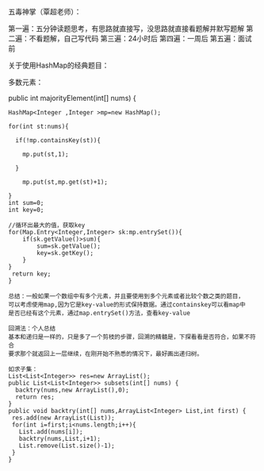 五毒神掌（覃超老师）：

第一遍：五分钟读题思考，有思路就直接写，没思路就直接看题解并默写题解
第二遍：不看题解，自己写代码
第三遍：24小时后
第四遍：一周后
第五遍：面试前

关于使用HashMap的经典题目：

多数元素：

 public int majorityElement(int[] nums) {
 
    HashMap<Integer ,Integer >mp=new HashMap();
    
    for(int st:nums){
    
      if(!mp.containsKey(st)){
      
        mp.put(st,1);
        
      }
      
        mp.put(st,mp.get(st)+1);
        
    }
    int sum=0;
    int key=0;
    
    //循环出最大的值，获取key
    for(Map.Entry<Integer,Integer> sk:mp.entrySet()){
        if(sk.getValue()>sum){
            sum=sk.getValue();
            key=sk.getKey();
        }
    }
     return key;
    }
    
    总结：一般如果一个数组中有多个元素，并且要使用到多个元素或者比较个数之类的题目，
    可以考虑使用map,因为它是key-value的形式保持数据。通过containskey可以看map中
    是否已经有这个元素，通过map.entrySet()方法，查看key-value
   
    回溯法：个人总结
    基本和递归是一样的，只是多了一个剪枝的步骤，回溯的精髓是，下探看看是否符合，如果不符合
    要求那个就返回上一层继续，在刚开始不熟悉的情况下，最好画出递归树。
    
    如求子集：
    List<List<Integer>> res=new ArrayList();
    public List<List<Integer>> subsets(int[] nums) {
      backtry(nums,new ArrayList(),0);
      return res;
    }
    public void backtry(int[] nums,ArrayList<Integer> List,int first) {
     res.add(new ArrayList(List));
     for(int i=first;i<nums.length;i++){
       List.add(nums[i]);
       backtry(nums,List,i+1);
       List.remove(List.size()-1);
     }
    }
    
    
    
    
